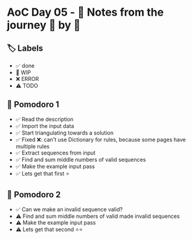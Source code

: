 # AoC Day 05 - 📝 Notes from the journey 🍅 by 🍅

## 🏷️ Labels

- ✅ done
- 🚧 WIP
- ❌ ERROR
- ⚠️ TODO

## 🍅 Pomodoro 1
- ✅ Read the description
- ✅ Import the input data
- ✅ Start triangulating towards a solution
- ✅ Fixed ❌: can't use Dictionary for rules, because some pages have multiple rules 
- ✅ Extract sequences from input
- ✅ Find and sum middle numbers of valid sequences
- ✅ Make the example input pass
- ✅ Lets get that first ⭐️


## 🍅 Pomodoro 2
- ✅ Can we make an invalid sequence valid?
- ⚠️ Find and sum middle numbers of valid made invalid sequences
- ⚠️ Make the example input pass
- ⚠️ Lets get that second ⭐️⭐️
